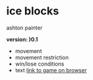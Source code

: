 # ice blocks
ashton painter

**version: )0.1**
* movement
* movement restriction
* win/lose conditions
* text
  [link to game on browser](https://github.com/Ashton200911/ice_blocks/tree/main)
